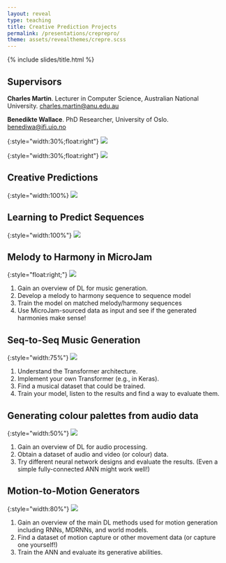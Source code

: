 ```yaml
---
layout: reveal
type: teaching
title: Creative Prediction Projects
permalink: /presentations/creprepro/
theme: assets/revealthemes/crepre.scss
---
```


{% include slides/title.html %}

## Supervisors

**Charles Martin**. Lecturer in Computer Science, Australian
National University. charles.martin@anu.edu.au



**Benedikte Wallace**. PhD Researcher, University of Oslo.
benediwa@ifi.uio.no

{:style="width:30%;float:right"}
![]({{site.baseurl}}/assets/people/charlesmartin.jpg)

{:style="width:30%;float:right"}
![]({{site.baseurl}}/assets/people/benediktewallace.jpg)





## Creative Predictions

{:style="width:100%}
![]({{site.baseurl}}/assets/creative-prediction-image.png)


## Learning to Predict Sequences

{:style="width:100%"}
![]({{site.baseurl}}/assets/sequence-learning.png)


## Melody to Harmony in MicroJam

{:style="float:right;"}
![]({{site.baseurl}}/assets/robojam-interaction.png)

1. Gain an overview of DL for music generation.
2. Develop a melody to harmony sequence to sequence model
3. Train the model on matched melody/harmony sequences 
4. Use MicroJam-sourced data as input and see if the generated harmonies make sense!


## Seq-to-Seq Music Generation

{:style="width:75%"}
![](https://magenta.tensorflow.org/assets/music_transformer/motifs_shaded_boxes.png)

1. Understand the Transformer architecture.
2. Implement your own Transformer (e.g., in Keras).
3. Find a musical dataset that could be trained.
4. Train your model, listen to the results and find a way to evaluate them.


## Generating colour palettes from audio data

{:style="width:50%"}
![]({{site.baseurl}}/assets/nainoa-shizuru-NcdG9mK3PBY-unsplash.jpg)

1. Gain an overview of DL for audio processing.
2. Obtain a dataset of audio and video (or colour) data.
3. Try different neural network designs and evaluate the results. (Even a simple fully-connected ANN might work well!)


## Motion-to-Motion Generators

{:style="width:80%"}
![]({{site.baseurl}}/assets/motion-to-motion.png)

1. Gain an overview of the main DL methods used for motion generation including RNNs, MDRNNs, and world models.
2. Find a dataset of motion capture or other movement data (or capture one yourself!)
3. Train the ANN and evaluate its generative abilities.

